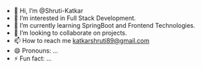 - 👋 Hi, I’m @Shruti-Katkar 
- 👀 I’m interested in Full Stack Development.
- 🌱 I’m currently learning SpringBoot and Frontend Technologies.
- 💞️ I’m looking to collaborate on projects.
- 📫 How to reach me katkarshruti89@gmail.com
- 😄 Pronouns: ...
- ⚡ Fun fact: ...

<!---
Shruti-Katkar/Shruti-Katkar is a ✨ special ✨ repository because its `README.md` (this file) appears on your GitHub profile.
You can click the Preview link to take a look at your changes.
--->
